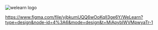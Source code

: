 ![welearn logo](https://github.com/Lauren-McMullen/WeLearn/assets/136777664/b1a1de2d-7787-4615-a622-99109b230c32)

https://www.figma.com/file/yjbkumUQQ6wOoKqlI3ge6Y/WeLearn?type=design&node-id=4%3A6&mode=design&t=MiApybIWVMpwyaTr-1
